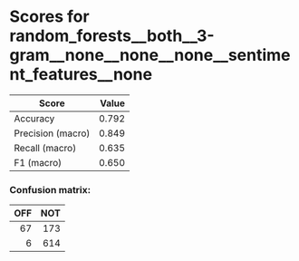 # Scores for random_forests__both__3-gram__none__none__none__sentiment_features__none
|      Score      |Value|
|-----------------|----:|
|Accuracy         |0.792|
|Precision (macro)|0.849|
|Recall (macro)   |0.635|
|F1 (macro)       |0.650|

### Confusion matrix:
|OFF|NOT|
|--:|--:|
| 67|173|
|  6|614|
